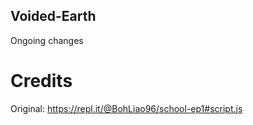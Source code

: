 ## Voided-Earth
Ongoing changes

# Credits
Original: https://repl.it/@BohLiao96/school-ep1#script.js
